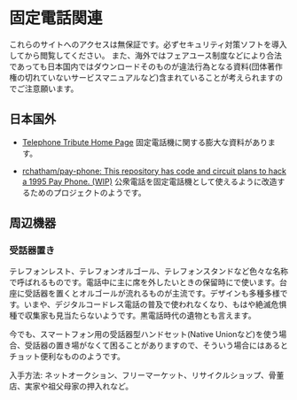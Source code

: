 # 固定電話関連

これらのサイトへのアクセスは無保証です。必ずセキュリティ対策ソフトを導入してから閲覧してください。
また、海外ではフェアユース制度などにより合法であっても日本国内ではダウンロードそのものが違法行為となる資料(団体著作権の切れていないサービスマニュアルなど)含まれていることが考えられますのでご注意願います。




## 日本国外

* [Telephone Tribute Home Page](https://www.telephonetribute.com/)
  固定電話機に関する膨大な資料があります。

* [rchatham/pay-phone: This repository has code and circuit plans to hack a 1995 Pay Phone. (WIP)](https://github.com/rchatham/pay-phone/) 公衆電話を固定電話機として使えるように改造するためのプロジェクトのようです。

## 周辺機器
### 受話器置き
テレフォンレスト、テレフォンオルゴール、テレフォンスタンドなど色々な名称で呼ばれるものです。電話中に主に席を外したいときの保留時にで使います。台座に受話器を置くとオルゴールが流れるものが主流です。デザインも多種多様です。いまや、デジタルコードレス電話の普及で使われなくなり、もはや絶滅危惧種で収集家も見当たらないようです。黒電話時代の遺物とも言えます。

今でも、スマートフォン用の受話器型ハンドセット(Native Unionなど)を使う場合、受話器の置き場がなくて困ることがありますので、そういう場合にはあるとチョット便利なもののようです。

入手方法: ネットオークション、フリーマーケット、リサイクルショップ、骨董店、実家や祖父母家の押入れなど。

